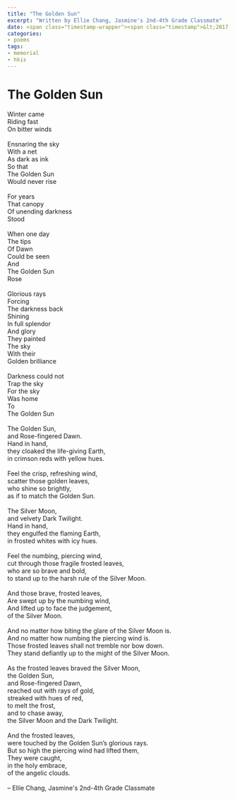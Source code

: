 ```yaml
---
title: "The Golden Sun"
excerpt: "Written by Ellie Chang, Jasmine's 2nd-4th Grade Classmate"
date: <span class="timestamp-wrapper"><span class="timestamp">&lt;2017-12-17 Sun&gt;</span></span>
categories: 
- poems
tags: 
- memorial 
- hkis
---
```



# The Golden Sun

<p class="verse">
Winter came<br />
Riding fast<br />
On bitter winds<br />
<br />
Ensnaring the sky<br />
With a net<br />
As dark as ink<br />
So that<br />
The Golden Sun<br />
Would never rise<br />
<br />
For years<br />
That canopy<br />
Of unending darkness<br />
Stood<br />
<br />
When one day<br />
The tips<br />
Of Dawn<br />
Could be seen<br />
And<br />
The Golden Sun<br />
Rose<br />
<br />
Glorious rays<br />
Forcing<br />
The darkness back<br />
Shining<br />
In full splendor<br />
And glory<br />
They painted<br />
The sky<br />
With their<br />
Golden brilliance<br />
<br />
Darkness could not<br />
Trap the sky<br />
For the sky<br />
Was home<br />
To<br />
The Golden Sun<br />
<br />
The Golden Sun,<br />
and Rose-fingered Dawn.<br />
Hand in hand,<br />
they cloaked the life-giving Earth,<br />
in crimson reds with yellow hues.<br />
<br />
Feel the crisp, refreshing wind,<br />
scatter those golden leaves,<br />
who shine so brightly,<br />
as if to match the Golden Sun.<br />
<br />
The Silver Moon,<br />
and velvety Dark Twilight.<br />
Hand in hand,<br />
they engulfed the flaming Earth,<br />
in frosted whites with icy hues.<br />
<br />
Feel the numbing, piercing wind,<br />
cut through those fragile frosted leaves,<br />
who are so brave and bold,<br />
to stand up to the harsh rule of the Silver Moon.<br />
<br />
And those brave, frosted leaves,<br />
Are swept up by the numbing wind,<br />
And lifted up to face the judgement,<br />
of the Silver Moon.<br />
<br />
And no matter how biting the glare of the Silver Moon is.<br />
And no matter how numbing the piercing wind is.<br />
Those frosted leaves shall not tremble nor bow down.<br />
They stand defiantly up to the might of the Silver Moon.<br />
<br />
As the frosted leaves braved the Silver Moon,<br />
the Golden Sun,<br />
and Rose-fingered Dawn,<br />
reached out with rays of gold,<br />
streaked with hues of red,<br />
to melt the frost,<br />
and to chase away,<br />
the Silver Moon and the Dark Twilight.<br />
<br />
And the frosted leaves,<br />
were touched by the Golden Sun’s glorious rays.<br />
But so high the piercing wind had lifted them,<br />
They were caught,<br />
in the holy embrace,<br />
of the angelic clouds.<br />
<br />
&#x2013; Ellie Chang, Jasmine's 2nd-4th Grade Classmate<br />
</p>


<!----- Footnotes ----->

